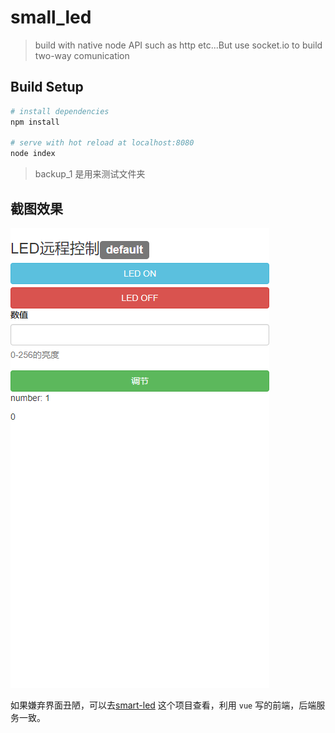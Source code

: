 # small_led
> build with native node API such as http etc...But use socket.io to build two-way comunication

## Build Setup

``` bash
# install dependencies
npm install

# serve with hot reload at localhost:8080
node index
```
> backup_1 是用来测试文件夹

## 截图效果
![](/doc/img/iPhonePlus.png)

如果嫌弃界面丑陋，可以去[smart-led](https://github.com/Lanseria/smart_led) 这个项目查看，利用 `vue` 写的前端，后端服务一致。